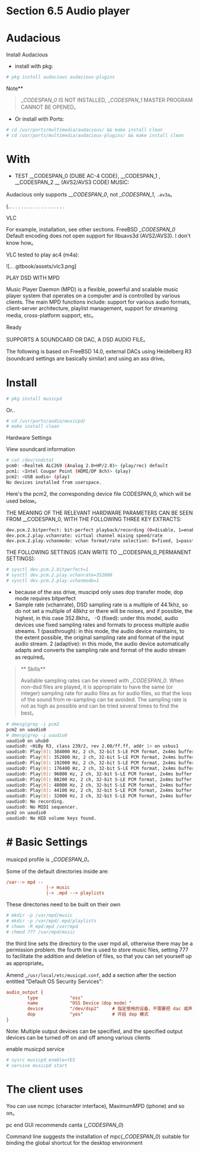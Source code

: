 # Section 6.5 Audio player

# Audacious

Install Audacious

- install with pkg:

```sh
# pkg install audacious audacious-plugins
```

Note**
>
> __CODESPAN_0_ IS NOT INSTALLED, __CODESPAN_1_ MASTER PROGRAM CANNOT BE OPENED。

- Or install with Ports:

```sh
# cd /usr/ports/multimedia/audacious/ && make install clean
# cd /usr/ports/multimedia/audacious-plugins/ && make install clean
```

# With #

- TEST __CODESPAN_0 (DUBE AC-4 CODE), __CODESPAN_1 , __CODESPAN_2 __ (AVS2/AVS3 CODE) MUSIC:

Audacious only supports ___CODESPAN_0_, not __CODESPAN_1_, `.av3a`。

(.. . . . . . . . . . . . . . . . . . . 

VLC

For example, installation, see other sections. FreeBSD __CODESPAN_0_ Default encoding does not open support for libuavs3d (AVS2/AVS3). I don't know how。

VLC tested to play ac4 (m4a):

![.. .gitbook/assets/vlc3.png]

PLAY DSD WITH MPD

Music Player Daemon (MPD) is a flexible, powerful and scalable music player system that operates on a computer and is controlled by various clients. The main MPD functions include: support for various audio formats, client-server architecture, playlist management, support for streaming media, cross-platform support, etc。

Ready

SUPPORTS A SOUNDCARD OR DAC, A DSD AUDIO FILE。

The following is based on FreeBSD 14.0, external DACs using Heidelberg R3 (soundcard settings are basically similar) and using an ass drive。

# Install

```sh
# pkg install musicpd
```

Or..

```sh
# cd /usr/ports/audio/musicpd/
# make install clean
```

Hardware Settings

View soundcard information

```sh
# cat /dev/sndstat
pcm0: <Realtek ALC269 (Analog 2.0+HP/2.0)> (play/rec) default
pcm1: <Intel Cougar Point (HDMI/DP 8ch)> (play)
pcm2: <USB audio> (play)
No devices installed from userspace.
```

Here's the pcm2, the corresponding device file CODESPAN_0, which will be used below。

THE MEANING OF THE RELEVANT HARDWARE PARAMETERS CAN BE SEEN FROM __CODESPAN_0, WITH THE FOLLOWING THREE KEY EXTRACTS:

```sh
dev.pcm.2.bitperfect: bit-perfect playback/recording (0=disable, 1=enable)
dev.pcm.2.play.vchanrate: virtual channel mixing speed/rate
dev.pcm.2.play.vchanmode: vchan format/rate selection: 0=fixed, 1=passthrough, 2=adaptive
```

THE FOLLOWING SETTINGS (CAN WRITE TO __CODESPAN_0_PERMANENT SETTINGS):

```sh
# sysctl dev.pcm.2.bitperfect=1
# sysctl dev.pcm.2.play.vchanrate=352800
# sysctl dev.pcm.2.play.vchanmode=1
```

- because of the ass drive, muscipd only uses dop transfer mode, dop mode requires bitperfect
- Sample rate (vchanrate), DSD sampling rate is a multiple of 44.1khz, so do not set a multiple of 48khz or there will be noises, and if possible, the highest, in this case 352.8khz。
-0 (fixed): under this model, audio devices use fixed sampling rates and formats to process multiple audio streams. 1 (passthrough): in this mode, the audio device maintains, to the extent possible, the original sampling rate and format of the input audio stream. 2 (adaptive): in this mode, the audio device automatically adapts and converts the sampling rate and format of the audio stream as required。

>** Skills**
>
> Available sampling rates can be viewed with __CODESPAN_0_. When non-dsd files are played, it is appropriate to have the same (or integer) sampling rate for audio files as for audio files, so that the loss of the sound from re-sampling can be avoided. The sampling rate is not as high as possible and can be tried several times to find the best。

```sh
# dmesg|grep -i pcm2
pcm2 on uaudio0
# dmesg|grep -i uaudio0
uaudio0 on uhub0
uaudio0: <HiBy R3, class 239/2, rev 2.00/ff.ff, addr 1> on usbus1
uaudio0: Play[0]: 384000 Hz, 2 ch, 32-bit S-LE PCM format, 2x4ms buffer. (selected)
uaudio0: Play[0]: 352800 Hz, 2 ch, 32-bit S-LE PCM format, 2x4ms buffer.
uaudio0: Play[0]: 192000 Hz, 2 ch, 32-bit S-LE PCM format, 2x4ms buffer.
uaudio0: Play[0]: 176400 Hz, 2 ch, 32-bit S-LE PCM format, 2x4ms buffer.
uaudio0: Play[0]: 96000 Hz, 2 ch, 32-bit S-LE PCM format, 2x4ms buffer.
uaudio0: Play[0]: 88200 Hz, 2 ch, 32-bit S-LE PCM format, 2x4ms buffer.
uaudio0: Play[0]: 48000 Hz, 2 ch, 32-bit S-LE PCM format, 2x4ms buffer.
uaudio0: Play[0]: 44100 Hz, 2 ch, 32-bit S-LE PCM format, 2x4ms buffer.
uaudio0: Play[0]: 32000 Hz, 2 ch, 32-bit S-LE PCM format, 2x4ms buffer.
uaudio0: No recording.
uaudio0: No MIDI sequencer.
pcm2 on uaudio0
uaudio0: No HID volume keys found.
```

# # Basic Settings

musicpd profile is __CODESPAN_0_。

Some of the default directories inside are:

```ini
/var--> mpd --
               |-> music
               |-> .mpd --> playlists
```

These directories need to be built on their own

```sh
# mkdir -p /var/mpd/music
# mkdir -p /var/mpd/.mpd/playlists
# chown -R mpd:mpd /var/mpd
# chmod 777 /var/mpd/music
```

the third line sets the directory to the user mpd all, otherwise there may be a permission problem. the fourth line is used to store music files, setting 777 to facilitate the addition and deletion of files, so that you can set yourself up as appropriate。

Amend _`/usr/local/etc/musicpd.conf`, add a section after the section entitled "Default OS Security Services":

```ini
audio_output {
        type            "oss"
        name            "OSS Device（dop mode）"
        device          "/dev/dsp2"     # 指定使用的设备，不需要把 dac 或声卡等设置为默认设备，dsp2 专用于播放音乐，默认设备做自己的事就行
        dop             "yes"           # 开启 dop 模式
}
```

Note: Multiple output devices can be specified, and the specified output devices can be turned off on and off among various clients


enable musicpd service

```sh
# sysrc musicpd_enable=YES
# service musicpd start
```

# The client uses #

You can use ncmpc (character interface), MaximumMPD (iphone) and so on。

pc end GUI recommends canta (__CODESPAN_0_)

Command line suggests the installation of mpc(__CODESPAN_0_) suitable for binding the global shortcut for the desktop environment



